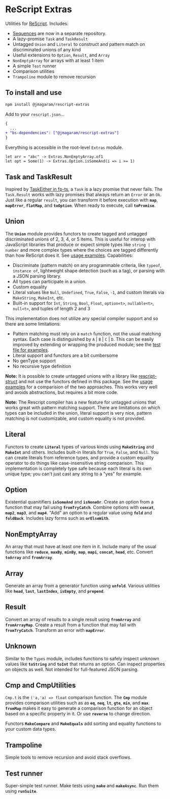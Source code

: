 # ReScript Extras

Utilities for [ReScript](https://rescript-lang.org). Includes:

- [Sequences](https://github.com/jmagaram/rescript-seq) are now in a separate repository.
- A lazy-promise `Task` and `TaskResult`
- Untagged `Union` and `Literal` to construct and pattern match on discriminated unions of any kind
- Useful extensions to `Option`, `Result`, and `Array`
- `NonEmptyArray` for arrays with at least 1 item
- A simple `Test` runner
- Comparison utilities
- `Trampoline` module to remove recursion

## To install and use

```sh
npm install @jmagaram/rescript-extras
```

Add to your `rescript.json`...

```diff
{
  ...
+ "bs-dependencies": ["@jmagaram/rescript-extras"]
}
```

Everything is accessible in the root-level `Extras` module.

```rescript
let arr = "abc" -> Extras.NonEmptyArray.of1
let opt = Some(1) -> Extras.Option.isSomeAnd(i => i >= 1)
```

## Task and TaskResult

Inspired by [TaskEither in fp-ts](https://gcanti.github.io/fp-ts/modules/TaskEither.ts.html), a `Task` is a lazy promise that never fails. The `Task.Result` works with lazy promises that always return an `Error` or an `Ok`. Just like a regular `result`, you can transform it before execution with **`map`**, **`mapError`**, **`flatMap`**, and **`toOption`**. When ready to execute, call **`toPromise`**.

## Union

The **`Union`** module provides functors to create tagged and untagged discriminated unions of 2, 3, 4, or 5 items. This is useful for interop with JavaScript libraries that produce or expect simple types like `string | number` and more complex types where the choices are tagged differently than how ReScript does it. See [usage examples](tests/Extras__UnionTests.res). Capabilities:

- Discriminate (pattern match) on any programmable criteria, like `typeof`, `instance of`, lightweight shape detection (such as a tag), or parsing with a JSON parsing library.
- All types can participate in a union.
- Custom equality
- Literal values like `Null`, `Undefined`, `True`, `False`, `-1`, and custom literals via `MakeString`, `MakeInt`, etc.
- Built-in support for `Int`, `String`, `Bool`, `Float`, `option<t>`, `nullable<t>`, `null<t>`, and tuples of length 2 and 3

This implementation does not utilize any special compiler support and so there are some limitations:

- Pattern matching must rely on a `match` function, not the usual matching syntax. Each case is distinguished by `A` | `B` | `C` | `D`. This can be easily improved by extending or wrapping the produced module; see the [test file for examples](tests/Extras__UnionTests.res).
- Literal support and functors are a bit cumbersome
- No genType support
- No recursive type definition

**Note:** It is possible to create untagged unions with a library like
[rescript-struct](https://github.com/DZakh/rescript-struct) and not use the functors defined in this package. See the [usage examples](tests/Extras__UnionTests.res) for a comparision of the two approaches. This works very well and avoids abstractions, but requires a bit more code.

**Note:** The Rescript compiler has a new feature for untagged unions that works great with pattern matching support. There are limitations on which types can be included in the union, literal support is very nice, pattern matching is not customizable, and custom equality is not provided.

## Literal

Functors to create **`Literal`** types of various kinds using **`MakeString`** and **`MakeInt`** and others. Includes built-in literals for `True`, `False`, and `Null`. You can create literals from reference types, and provide a custom equality operator to do things like case-insensitive string comparison. This implementation is completely type safe because each literal is its own unique type; you can't just cast any string to a "yes" for example.

## Option

Existential quanitifiers **`isSomeAnd`** and **`isNoneOr`**. Create an option from a function that may fail using **`fromTryCatch`**. Combine options with **`concat`**, **`map2`**, **`map3`**, and **`map4`**. "Add" an option to a regular value using **`fold`** and **`foldBack`**. Includes lazy forms such as **`orElseWith`**.

## NonEmptyArray

An array that must have at least one item in it. Include many of the usual functions like **`reduce`**, **`maxBy`**, **`minBy`**, **`map`**, **`mapi`**, **`concat`**, **`head`**, etc. Convert **`toArray`** and **`fromArray`**.

## Array

Generate an array from a generator function using **`unfold`**. Various utilities like **`head`**, **`last`**, **`lastIndex`**, **`isEmpty`**, and **`prepend`**.

## Result

Convert an array of results to a single result using **`fromArray`** and **`fromArrayMap`**. Create a result from a function that may fail with **`fromTryCatch`**. Transform an error with **`mapError`**.

## Unknown

Similar to the `Types` module, includes functions to safely inspect unknown values like **`toString`** and **`toInt`** that returns an option. Can inspect properties on objects as well. Not intended for full-featured JSON parsing.

## Cmp and CmpUtilities

`Cmp.t` is the `('a,'a) => float` comparison function. The **`Cmp`** module provides comparison utilities such as as **`eq`**, **`neq`**, **`lt`**, **`gte`**, **`min`**, and **`max`**. **`fromMap`** makes it easy to generate a comparison function for an object based on a specific property in it. Or use **`reverse`** to change direction.

Functors **`MakeCompare`** and **`MakeEquals`** add sorting and equality functions to your custom data types.

## Trampoline

Simple tools to remove recursion and avoid stack overflows.

## Test runner

Super-simple test runner. Make tests using **`make`** and **`makeAsync`**. Run them using **`runSuite`**.
